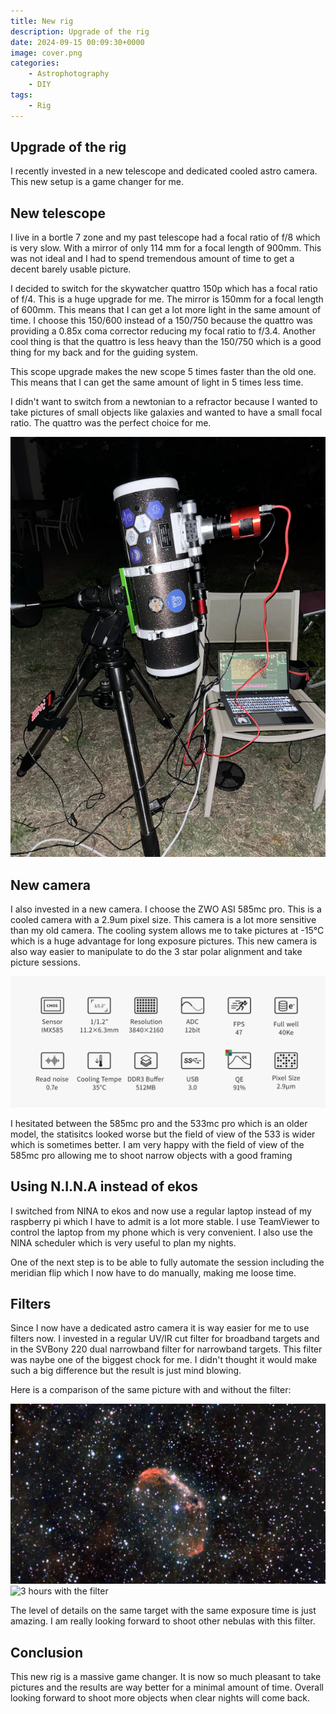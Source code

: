 ```yaml
---
title: New rig
description: Upgrade of the rig
date: 2024-09-15 00:09:30+0000
image: cover.png
categories:
    - Astrophotography
    - DIY
tags:
    - Rig
---
```


## Upgrade of the rig

I recently invested in a new telescope and dedicated cooled astro camera. This new setup is a game changer for me. 

## New telescope

I live in a bortle 7 zone and my past telescope had a focal ratio of f/8 which is very slow. With a mirror of only 114 mm for a focal length of 900mm. This was not ideal and I had to spend tremendous amount of time to get a decent barely usable picture.

I decided to switch for the skywatcher quattro 150p which has a focal ratio of f/4. This is a huge upgrade for me. The mirror is 150mm for a focal length of 600mm. This means that I can get a lot more light in the same amount of time. I choose this 150/600 instead of a 150/750 because the quattro was providing a 0.85x coma corrector reducing my focal ratio to f/3.4. Another cool thing is that the quattro is less heavy than the 150/750 which is a good thing for my back and for the guiding system.

This scope upgrade makes the new scope 5 times faster than the old one. This means that I can get the same amount of light in 5 times less time.

I didn't want to switch from a newtonian to a refractor because I wanted to take pictures of small objects like galaxies and wanted to have a small focal ratio. The quattro was the perfect choice for me.

![quattro 150p](setup.png)

## New camera

I also invested in a new camera. I choose the ZWO ASI 585mc pro. This is a cooled camera with a 2.9um pixel size. This camera is a lot more sensitive than my old camera. The cooling system allows me to take pictures at -15°C which is a huge advantage for long exposure pictures. This new camera is also way easier to manipulate to do the 3 star polar alignment and take picture sessions.

![Camera statistics](zwo-stats.webp)

I hesitated between the 585mc pro and the 533mc pro which is an older model, the statisitcs looked worse but the field of view of the 533 is wider which is sometimes better. I am very happy with the field of view of the 585mc pro allowing me to shoot narrow objects with a good framing


## Using N.I.N.A instead of ekos

I switched from NINA to ekos and now use a regular laptop instead of my raspberry pi which I have to admit is a lot more stable. I use TeamViewer to control the laptop from my phone which is very convenient. I also use the NINA scheduler which is very useful to plan my nights.

One of the next step is to be able to fully automate the session including the meridian flip which I now have to do manually, making me loose time.

## Filters

Since I now have a dedicated astro camera it is way easier for me to use filters now. I invested in a regular UV/IR cut filter for broadband targets and in the SVBony 220 dual narrowband filter for narrowband targets. This filter was naybe one of the biggest chock for me. I didn't thought it would make such a big difference but the result is just mind blowing.

Here is a comparison of the same picture with and without the filter:

![3 hours without filters](crescent.jpg) ![3 hours with the filter](crescent-new.png)

The level of details on the same target with the same exposure time is just amazing. I am really looking forward to shoot other nebulas with this filter.

## Conclusion

This new rig is a massive game changer. It is now so much pleasant to take pictures and the results are way better for a minimal amount of time. Overall looking forward to shoot more objects when clear nights will come back.